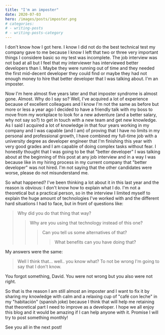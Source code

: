 ```yaml
---
title: "I'm an imposter"
date: 2020-07-03
hero: /images/posts/imposter.png
# categories:
# - writing-posts
# - writing-posts-category
---
```



I don't know how I got here. I know I did not do the best technical test my company gave to me because I know I left that two or three very important things I considere basic so my test was incomplete. The job interview was not bad at all but I feel that my interviewer has interviewed better developers than I. Maybe they were running out of time and they needed the first mid-decent developer they could find or maybe they had not enough money to hire that better developer that I was talking about. I'm an imposter.

Now I'm here almost five years later and that imposter syndrome is almost gone. Almost. Why do I say so? Well, I've acquired a lot of experience because of excellent colleagues and I know I'm not the same as before but more or less a year ago I decided to have a friendly talk with my boss to move from my workplace to look for a new adventure (and a better salary, why not say so?) to get in touch with a new team and get new knowledge. As I said I acquired a lot of knowledge in that four years working in my company and I was capable (and I am) of proving that I have no limits in my personal and professional growth, I have combined my full-time job with a university degree as developer engineer that I'm finishing this year with very good grades and I am capable of doing complex tasks without fear. I honestly thought that I was going to be that "better developer" I was talking about at the beginning of this post at any job interview and in a way I was because like in my hiring process in my current company that "better developer" was not hired. I'm not saying that the other candidates were worse, please do not misunderstand me.

So what happened? I've been thinking a lot about it in this last year and the reason is obvious: I don't know how to explain what I do. I'm not a theoretical but a practical person, so in the interview I limited myself to explain the huge amount of technologies I've worked with and the different hard situations I had to face, but in front of questions like:

> Why did you do that thing that way?
>> Why are you using that technology instead of this one?
>>> Can you tell us some alternatives of that?
>>>> What benefits can you have doing that?

My answers were the same:

> Well I think that... well.. you know what? To not be wrong I'm going to say that I don't know.

You forgot something, David. You were not wrong but you also were not right.

So that is the reason I am still almost an imposter and I want to fix it by sharing my knowledge with calm and a relaxing cup of "café con leche" in my "habitación" (spanish joke) because I think that will help me retaining that theoretical part I need to improve as a developer. I hope we all enjoy this blog and it would be amazing if I can help anyone with it. Promise I will try to post something monthly!

See you all in the next post!